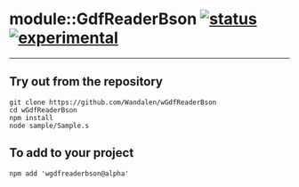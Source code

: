 
# module::GdfReaderBson  [![status](https://github.com/Wandalen/wGdfReaderBson/workflows/publish/badge.svg)](https://github.com/Wandalen/wGdfReaderBson/actions?query=workflow%3Apublish) [![experimental](https://img.shields.io/badge/stability-experimental-orange.svg)](https://github.com/emersion/stability-badges#experimental)

___

## Try out from the repository
```
git clone https://github.com/Wandalen/wGdfReaderBson
cd wGdfReaderBson
npm install
node sample/Sample.s
```

## To add to your project
```
npm add 'wgdfreaderbson@alpha'
```





